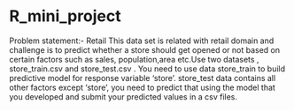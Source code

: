# R_mini_project
Problem statement:-
Retail
This data set is related with retail domain and challenge is to predict whether a store should get
opened or not based on certain factors such as sales, population,area etc.Use two datasets ,
store_train.csv and store_test.csv . You need to use data store_train to build predictive model
for response variable ‘store’. store_test data contains all other factors except ‘store’, you need to
predict that using the model that you developed and submit your predicted values in a csv files.
